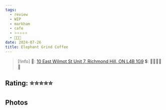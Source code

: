 ```yaml
---
tags:
  - review
  - WIP
  - markham
  - cafe
  - ⭐⭐⭐⭐⭐
  - 💸💸💸
date: 2024-07-26
title: Elephant Grind Coffee
---
```


> [!info]
>📌: [10 East Wilmot St Unit 7, Richmond Hill, ON L4B 1G9](https://maps.app.goo.gl/DWdqd7PKbotffECt5)
>💲: 💸💸💸💸💸

## Rating: ⭐⭐⭐⭐⭐

## Photos
